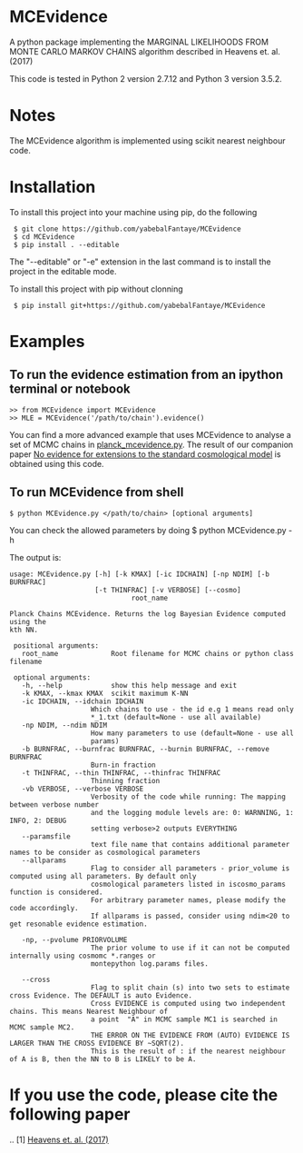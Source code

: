 # MCEvidence
A python package implementing the MARGINAL LIKELIHOODS FROM MONTE CARLO MARKOV CHAINS algorithm described in Heavens et. al. (2017)

This code is tested in Python 2 version 2.7.12 and Python 3 version 3.5.2.

# Notes

The MCEvidence algorithm is implemented using scikit nearest neighbour code.

# Installation

To install this project into your machine using pip, do the following
                        
     $ git clone https://github.com/yabebalFantaye/MCEvidence
     $ cd MCEvidence
     $ pip install . --editable

The "--editable" or "-e" extension in the last command is to install the project in the editable mode.

To install this project with pip without clonning

     $ pip install git+https://github.com/yabebalFantaye/MCEvidence
     
# Examples
 
## To run the evidence estimation from an ipython terminal or notebook

    >> from MCEvidence import MCEvidence
    >> MLE = MCEvidence('/path/to/chain').evidence()
        
You can find a more advanced example that uses MCEvidence to analyse a set of MCMC chains in [planck_mcevidence.py](./planck_mcevidence.py). The result of our companion paper [No evidence for extensions to the standard cosmological model](http://adsabs.harvard.edu/abs/2017arXiv170403467H) is obtained using this code.

## To run MCEvidence from shell

    $ python MCEvidence.py </path/to/chain> [optional arguments]

You can check the allowed parameters by doing 
    $ python MCEvidence.py -h

The output is:

    usage: MCEvidence.py [-h] [-k KMAX] [-ic IDCHAIN] [-np NDIM] [-b BURNFRAC]
                         [-t THINFRAC] [-v VERBOSE] [--cosmo]
			                      root_name

    Planck Chains MCEvidence. Returns the log Bayesian Evidence computed using the
    kth NN.

     positional arguments:
       root_name             Root filename for MCMC chains or python class filename

     optional arguments:
       -h, --help            show this help message and exit
       -k KMAX, --kmax KMAX  scikit maximum K-NN
       -ic IDCHAIN, --idchain IDCHAIN
                        Which chains to use - the id e.g 1 means read only
                        *_1.txt (default=None - use all available)
       -np NDIM, --ndim NDIM
                        How many parameters to use (default=None - use all
                        params)             
       -b BURNFRAC, --burnfrac BURNFRAC, --burnin BURNFRAC, --remove BURNFRAC
                        Burn-in fraction
       -t THINFRAC, --thin THINFRAC, --thinfrac THINFRAC
                        Thinning fraction
       -vb VERBOSE, --verbose VERBOSE
                        Verbosity of the code while running: The mapping between verbose number
                        and the logging module levels are: 0: WARNNING, 1: INFO, 2: DEBUG
                        setting verbose>2 outputs EVERYTHING
       --paramsfile
                        text file name that contains additional parameter names to be consider as cosmological parameters
       --allparams              
              	        Flag to consider all parameters - prior_volume is computed using all parameters. By default only 
                        cosmological parameters listed in iscosmo_params function is considered.
                        For arbitrary parameter names, please modify the code accordingly.
                        If allparams is passed, consider using ndim<20 to get resonable evidence estimation.

       -np, --pvolume PRIORVOLUME
                        The prior volume to use if it can not be computed internally using cosmomc *.ranges or
                        montepython log.params files.

       --cross
                        Flag to split chain (s) into two sets to estimate cross Evidence. The DEFAULT is auto Evidence.
                        Cross EVIDENCE is computed using two independent chains. This means Nearest Neighbour of
                        a point  "A" in MCMC sample MC1 is searched in MCMC sample MC2.
                        THE ERROR ON THE EVIDENCE FROM (AUTO) EVIDENCE IS LARGER THAN THE CROSS EVIDENCE BY ~SQRT(2).
                        This is the result of : if the nearest neighbour of A is B, then the NN to B is LIKELY to be A.


# If you use the code, please cite the following paper

 .. [1] [Heavens et. al. (2017)](http://adsabs.harvard.edu/abs/2017arXiv170403472H)
